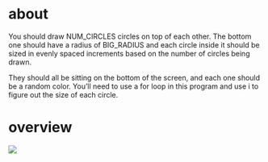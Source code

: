 # about
You should draw NUM_CIRCLES circles on top of each other. The bottom one should have a radius of BIG_RADIUS and each circle inside it should be sized in evenly spaced increments based on the number of circles being drawn.

They should all be sitting on the bottom of the screen, and each one should be a random color. You’ll need to use a for loop in this program and use i to figure out the size of each circle.

# overview
<img src="https://media.giphy.com/media/v1.Y2lkPTc5MGI3NjExYmE0YWIyNWQ5MjZkNmY4YTc1MGVhMmY5Y2VlZjRkZjg2ZTlkNThlMSZjdD1n/Xobg15dv8cm7r7iDqb/giphy.gif"/>